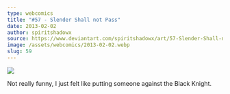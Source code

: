 ```yaml
---
type: webcomics
title: "#57 - Slender Shall not Pass"
date: 2013-02-02
author: spiritshadowx
source: https://www.deviantart.com/spiritshadowx/art/57-Slender-Shall-not-Pass-351973514
image: /assets/webcomics/2013-02-02.webp
slug: 59
---
```


![](/assets/webcomics/2013-02-02.webp)

Not really funny, I just felt like putting someone against the Black Knight.
